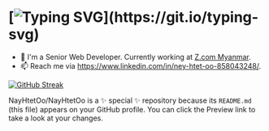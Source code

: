 # [![Typing SVG](https://readme-typing-svg.herokuapp.com/?lines=Hello,+I'm+Nay+Htet+Oo;Welcome+to+my+Github.)](https://git.io/typing-svg)

- 💼 I'm a Senior Web Developer. Currently working at [Z.com Myanmar](https://z.com/mm/).
- 📫 Reach me via https://www.linkedin.com/in/ney-htet-oo-858043248/.

[![GitHub Streak](https://github-readme-streak-stats.herokuapp.com/?user=DenverCoder1&theme=dark)](https://git.io/streak-stats)

NayHtetOo/NayHtetOo is a ✨ special ✨ repository because its `README.md` (this file) appears on your GitHub profile.
You can click the Preview link to take a look at your changes.
